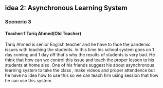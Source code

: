 ## idea 2: Asynchronous Learning System
### Scenerio 3
#### Teacher:1 Tariq Ahmed(Old Teacher)

<p>
Tariq Ahmed is senior English teacher and he have to face the pandemic issues with teaching the students. In this time his school system goes on 1 day coming and 1 day off that's why the results of students is very bad. He think that how can we control this issue and teach the proper lesson to his students at home also. One of his friends suggest his about asynchronous learning system to take the class , make videos and proper attendence but he have no idea how to use this so we can teach him using session that how he can use this system.</p>
